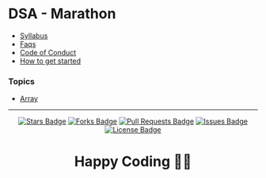 # DSA - Marathon

- [Syllabus](Syllabus.md)
- [Faqs](faqs.md)
- [Code of Conduct](Code_of_Conduct.md)
- [How to get started](Get_Stated.md)
### Topics
- [Array](/Array)

<!-- ### All amazing members of these series -->

<!--  <table>
 <tr>
   <td>
    <a href="https://github.com/geeky01adarsh/DSA-Marathon/graphs/contributors">
  			<img src="https://contributors-img.web.app/image?repo=geeky01adarsh/DSA-Marathon" />
  		</a>
    </a>
  </td>
 </tr>
</table>  -->

<hr>
<p align='center'>
<a href="https://github.com/geeky01adarsh/DSA-Marathon/stargazers"><img src="https://img.shields.io/github/stars/geeky01adarsh/DSA-Marathon" alt="Stars Badge"/></a>
<a href="https://github.com/geeky01adarsh/DSA-Marathon/members"><img src="https://img.shields.io/github/forks/geeky01adarsh/DSA-Marathon" alt="Forks Badge"/></a>
<a href="https://github.com/geeky01adarsh/DSA-Marathon/pulls"><img src="https://img.shields.io/github/issues-pr/geeky01adarsh/DSA-Marathon" alt="Pull Requests Badge"/></a>
<a href="https://github.com/geeky01adarsh/DSA-Marathon/issues"><img src="https://img.shields.io/github/issues/geeky01adarsh/DSA-Marathon" alt="Issues Badge"/></a>
<!-- <a href="https://github.com/geeky01adarsh/DSA-Marathon/graphs/contributors"><img alt="GitHub contributors" src="https://img.shields.io/github/geeky01adarsh/DSA-Marathon?color=2b9348"></a> -->
<a href="https://github.com/geeky01adarsh/DSA-Marathon/blob/master/LICENSE"><img src="https://img.shields.io/github/license/geeky01adarsh/DSA-Marathon?color=2b9348" alt="License Badge"/></a>
</p>
<h1 align=center> Happy Coding 👨‍💻 </h1>
